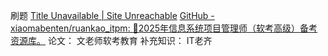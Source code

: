 刷题
[Title Unavailable \| Site Unreachable](https://www.cheko.cc/?type=1&_t=1756002537701)
[GitHub - xiaomabenten/ruankao\_itpm: 💯2025年信息系统项目管理师（软考高级）备考资源库。](https://github.com/xiaomabenten/ruankao_itpm)
论文：
文老师软考教育
补充知识：
IT老齐